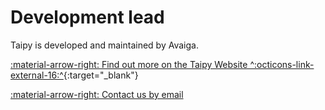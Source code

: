 # Development lead

Taipy is developed and maintained by Avaiga.

[:material-arrow-right: Find out more on the Taipy Website ^:octicons-link-external-16:^](https://www.taipy.io/){:target="_blank"}

[:material-arrow-right: Contact us by email](mailto:taipy.dev@avaiga.com)

